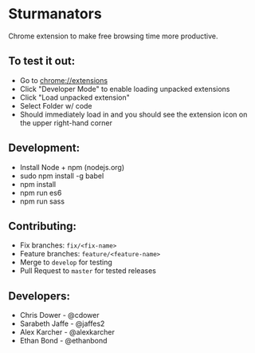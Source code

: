 # Sturmanators
Chrome extension to make free browsing time more productive.

To test it out:
-----------------
- Go to [chrome://extensions](chrome://extensions)
- Click "Developer Mode" to enable loading unpacked extensions
- Click "Load unpacked extension"
- Select Folder w/ code
- Should immediately load in and you should see the extension icon on the upper right-hand corner

Development:
-------------
- Install Node + npm (nodejs.org)
- sudo npm install -g babel
- npm install
- npm run es6
- npm run sass

Contributing:
-------------
- Fix branches: `fix/<fix-name>`
- Feature branches: `feature/<feature-name>`
- Merge to `develop` for testing
- Pull Request to `master` for tested releases

Developers:
----------------
- Chris Dower - @cdower
- Sarabeth Jaffe - @jaffes2
- Alex Karcher - @alexkarcher
- Ethan Bond - @ethanbond
